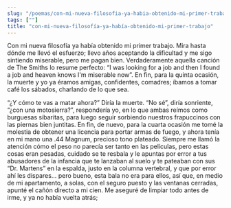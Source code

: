 ```yaml
---
slug: "/poemas/con-mi-nueva-filosofia-ya-habia-obtenido-mi-primer-trabajo"
tags: [""]
title: "con-mi-nueva-filosofía-ya-había-obtenido-mi-primer-trabajo"
---
```

Con mi nueva filosofía ya había obtenido mi primer trabajo. Mira hasta dónde me llevó el esfuerzo; llevo años aceptando la dificultad y me sigo sintiendo miserable, pero me pagan bien. Verdaderamente aquella canción de The Smiths lo resume perfecto: “I was looking for a job and then I found a job and heaven knows I'm miserable now”. En fin, para la quinta ocasión, la muerte y yo ya éramos amigas, confidentes, comadres; íbamos a tomar café los sábados, charlando de lo que sea.

“¿Y cómo te vas a matar ahora?” Diría la muerte. “No sé”, diría sonriente, “¿con una motosierra?”, respondería yo, en lo que ambas reímos como burguesas sibaritas, para luego seguir sorbiendo nuestros frapuccinos con las piernas bien juntitas. En fin, de nuevo, para la cuarta ocasión me tomé la molestia de obtener una licencia para portar armas de fuego, y ahora tenía en mi mano una .44 Magnum, precioso tono plateado. Siempre me llamó la atención cómo el peso no parecía ser tanto en las películas, pero estas cosas eran pesadas, cuidado se te resbala y le apuntas por error a tus abusadores de la infancia que te lanzaban al suelo y te pateaban con sus “Dr. Martens” en la espalda, justo en la columna vertebral, y que por error ahí les dispares… pero bueno, esta bala no era para ellos, así que, en medio de mi apartamento, a solas, con el seguro puesto y las ventanas cerradas, apunté el cañón directo a mi cien. Me aseguré de limpiar todo antes de irme, y ya no había vuelta atrás;